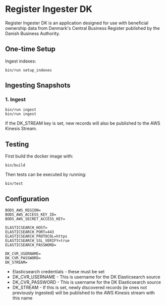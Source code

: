 # Register Ingester DK

Register Ingester DK is an application designed for use with beneficial ownership data from Denmark's Central Business Register published by the Danish Business Authority.

## One-time Setup

Ingest indexes:
```
bin/run setup_indexes
```

## Ingesting Snapshots

### 1. Ingest

```
bin/run ingest
bin/run ingest
```

If the DK_STREAM key is set, new records will also be published to the AWS Kinesis Stream.

## Testing

First build the docker image with:
```
bin/build
```
Then tests can be executed by running:
```
bin/test
```

## Configuration

```
BODS_AWS_REGION=
BODS_AWS_ACCESS_KEY_ID=
BODS_AWS_SECRET_ACCESS_KEY=

ELASTICSEARCH_HOST=
ELASTICSEARCH_PORT=443
ELASTICSEARCH_PROTOCOL=https
ELASTICSEARCH_SSL_VERIFY=true
ELASTICSEARCH_PASSWORD=

DK_CVR_USERNAME=
DK_CVR_PASSWORD=
DK_STREAM=
```

- Elasticsearch credentials - these must be set
- DK_CVR_USERNAME - This is username for the DK Elasticsearch source
- DK_CVR_PASSWORD - This is username for the DK Elasticsearch source
- DK_STREAM - If this is set, newly discovered records (ie ones not previously ingested) will be published to the AWS Kinesis stream with this name
